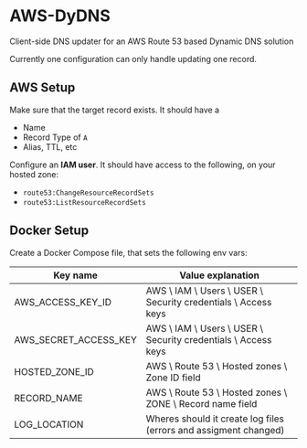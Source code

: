 # AWS-DyDNS
Client-side DNS updater for an AWS Route 53 based Dynamic DNS solution

Currently one configuration can only handle updating one record.

## AWS Setup
Make sure that the target record exists. It should have a
- Name
- Record Type of `A`
- Alias, TTL, etc

Configure an **IAM user**. It should have access to the following, on your hosted zone:
- `route53:ChangeResourceRecordSets`
- `route53:ListResourceRecordSets`

## Docker Setup
Create a Docker Compose file, that sets the following env vars:

| Key name              | Value explanation                                                |
| --------------------- | ---------------------------------------------------------------- |
| AWS_ACCESS_KEY_ID     | AWS \ IAM \ Users \ USER \ Security credentials \ Access keys    |
| AWS_SECRET_ACCESS_KEY | AWS \ IAM \ Users \ USER \ Security credentials \ Access keys    |
| HOSTED_ZONE_ID        | AWS \ Route 53 \ Hosted zones \ Zone ID field                    |
| RECORD_NAME           | AWS \ Route 53 \ Hosted zones \ ZONE \ Record name field         |
| LOG_LOCATION          | Wheres should it create log files (errors and assigment changed) |

